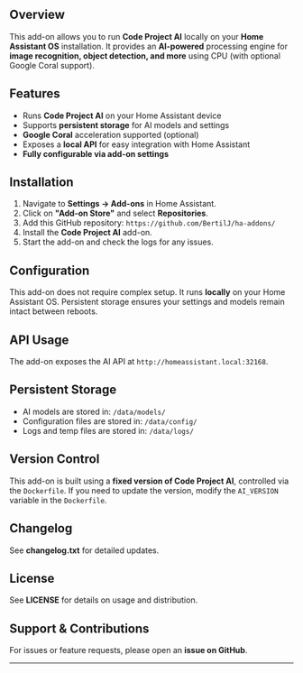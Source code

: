 <h2>Overview</h2>
<p>This add-on allows you to run <strong>Code Project AI</strong> locally on your <strong>Home Assistant OS</strong> installation. It provides an <strong>AI-powered</strong> processing engine for <strong>image recognition, object detection, and more</strong> using CPU (with optional Google Coral support).</p>

<h2>Features</h2>
<ul>
    <li>Runs <strong>Code Project AI</strong> on your Home Assistant device</li>
    <li>Supports <strong>persistent storage</strong> for AI models and settings</li>
    <li><strong>Google Coral</strong> acceleration supported (optional)</li>
    <li>Exposes a <strong>local API</strong> for easy integration with Home Assistant</li>
    <li><strong>Fully configurable via add-on settings</strong></li>
</ul>

<h2>Installation</h2>
<ol>
    <li>Navigate to <strong>Settings → Add-ons</strong> in Home Assistant.</li>
    <li>Click on <strong>"Add-on Store"</strong> and select <strong>Repositories</strong>.</li>
    <li>Add this GitHub repository: <code>https://github.com/BertilJ/ha-addons/</code></li>
    <li>Install the <strong>Code Project AI</strong> add-on.</li>
    <li>Start the add-on and check the logs for any issues.</li>
</ol>

<h2>Configuration</h2>
<p>This add-on does not require complex setup. It runs <strong>locally</strong> on your Home Assistant OS. Persistent storage ensures your settings and models remain intact between reboots.</p>

<h2>API Usage</h2>
<p>The add-on exposes the AI API at <code>http://homeassistant.local:32168</code>.</p>

<h2>Persistent Storage</h2>
<ul>
    <li>AI models are stored in: <code>/data/models/</code></li>
    <li>Configuration files are stored in: <code>/data/config/</code></li>
    <li>Logs and temp files are stored in: <code>/data/logs/</code></li>
</ul>

<h2>Version Control</h2>
<p>This add-on is built using a <strong>fixed version of Code Project AI</strong>, controlled via the <code>Dockerfile</code>. If you need to update the version, modify the <code>AI_VERSION</code> variable in the <code>Dockerfile</code>.</p>

<h2>Changelog</h2>
<p>See <strong>changelog.txt</strong> for detailed updates.</p>

<h2>License</h2>
<p>See <strong>LICENSE</strong> for details on usage and distribution.</p>

<h2>Support & Contributions</h2>
<p>For issues or feature requests, please open an <strong>issue on GitHub</strong>.</p>

<hr>